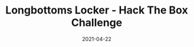 ---
layout: single
title: '<span class="hackthebox">Longbottoms Locker - Hack The Box Challenge</span>'
excerpt: "Longbottoms Locker it's a misc challenge from HackTheBox which contains a lot of stenography and some scripting"
date: 2021-04-22
header:
  teaser: /assets/images/htb-writeup-longbottoms-locker/icon.png
  teaser_home_page: true
  icon: /assets/images/hackthebox.webp
categories:
  - hackthebox
  - challenge
tags:  
  - scripting
  - bruteforce
  - misc
  - sqlite
toc: true
toc_label: "Content"
toc_sticky: true
show_time: false
layout: encrypted/longbottoms-locker
permalink: "/htb-writeup-longbottoms-locker"
show_time: false
---